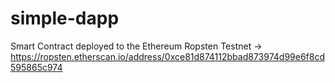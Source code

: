 # simple-dapp
Smart Contract deployed to the Ethereum Ropsten Testnet -> https://ropsten.etherscan.io/address/0xce81d874112bbad873974d99e6f8cd595865c974
